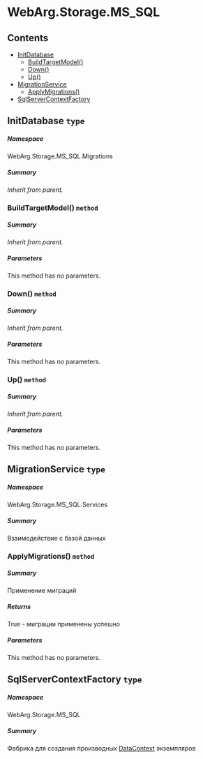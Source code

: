 <a name='assembly'></a>
# WebArg.Storage.MS_SQL

## Contents

- [InitDatabase](#T-WebArg-Storage-MS_SQL-Migrations-InitDatabase 'WebArg.Storage.MS_SQL.Migrations.InitDatabase')
  - [BuildTargetModel()](#M-WebArg-Storage-MS_SQL-Migrations-InitDatabase-BuildTargetModel-Microsoft-EntityFrameworkCore-ModelBuilder- 'WebArg.Storage.MS_SQL.Migrations.InitDatabase.BuildTargetModel(Microsoft.EntityFrameworkCore.ModelBuilder)')
  - [Down()](#M-WebArg-Storage-MS_SQL-Migrations-InitDatabase-Down-Microsoft-EntityFrameworkCore-Migrations-MigrationBuilder- 'WebArg.Storage.MS_SQL.Migrations.InitDatabase.Down(Microsoft.EntityFrameworkCore.Migrations.MigrationBuilder)')
  - [Up()](#M-WebArg-Storage-MS_SQL-Migrations-InitDatabase-Up-Microsoft-EntityFrameworkCore-Migrations-MigrationBuilder- 'WebArg.Storage.MS_SQL.Migrations.InitDatabase.Up(Microsoft.EntityFrameworkCore.Migrations.MigrationBuilder)')
- [MigrationService](#T-WebArg-Storage-MS_SQL-Services-MigrationService 'WebArg.Storage.MS_SQL.Services.MigrationService')
  - [ApplyMigrations()](#M-WebArg-Storage-MS_SQL-Services-MigrationService-ApplyMigrations 'WebArg.Storage.MS_SQL.Services.MigrationService.ApplyMigrations')
- [SqlServerContextFactory](#T-WebArg-Storage-MS_SQL-SqlServerContextFactory 'WebArg.Storage.MS_SQL.SqlServerContextFactory')

<a name='T-WebArg-Storage-MS_SQL-Migrations-InitDatabase'></a>
## InitDatabase `type`

##### Namespace

WebArg.Storage.MS_SQL.Migrations

##### Summary

*Inherit from parent.*

<a name='M-WebArg-Storage-MS_SQL-Migrations-InitDatabase-BuildTargetModel-Microsoft-EntityFrameworkCore-ModelBuilder-'></a>
### BuildTargetModel() `method`

##### Summary

*Inherit from parent.*

##### Parameters

This method has no parameters.

<a name='M-WebArg-Storage-MS_SQL-Migrations-InitDatabase-Down-Microsoft-EntityFrameworkCore-Migrations-MigrationBuilder-'></a>
### Down() `method`

##### Summary

*Inherit from parent.*

##### Parameters

This method has no parameters.

<a name='M-WebArg-Storage-MS_SQL-Migrations-InitDatabase-Up-Microsoft-EntityFrameworkCore-Migrations-MigrationBuilder-'></a>
### Up() `method`

##### Summary

*Inherit from parent.*

##### Parameters

This method has no parameters.

<a name='T-WebArg-Storage-MS_SQL-Services-MigrationService'></a>
## MigrationService `type`

##### Namespace

WebArg.Storage.MS_SQL.Services

##### Summary

Взаимодействие с базой данных

<a name='M-WebArg-Storage-MS_SQL-Services-MigrationService-ApplyMigrations'></a>
### ApplyMigrations() `method`

##### Summary

Применение миграций

##### Returns

True - миграции применены успешно

##### Parameters

This method has no parameters.

<a name='T-WebArg-Storage-MS_SQL-SqlServerContextFactory'></a>
## SqlServerContextFactory `type`

##### Namespace

WebArg.Storage.MS_SQL

##### Summary

Фабрика для создания производных [DataContext](#T-WebArg-Storage-Database-DataContext 'WebArg.Storage.Database.DataContext') экземпляров
